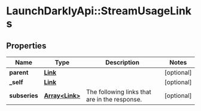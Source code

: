 # LaunchDarklyApi::StreamUsageLinks

## Properties
Name | Type | Description | Notes
------------ | ------------- | ------------- | -------------
**parent** | [**Link**](Link.md) |  | [optional] 
**_self** | [**Link**](Link.md) |  | [optional] 
**subseries** | [**Array&lt;Link&gt;**](Link.md) | The following links that are in the response. | [optional] 



